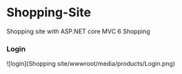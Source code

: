 # Shopping-Site
Shopping site with ASP.NET core MVC 6
Shopping
### Login
![login](Shopping site/wwwroot/media/products/Login.png)
